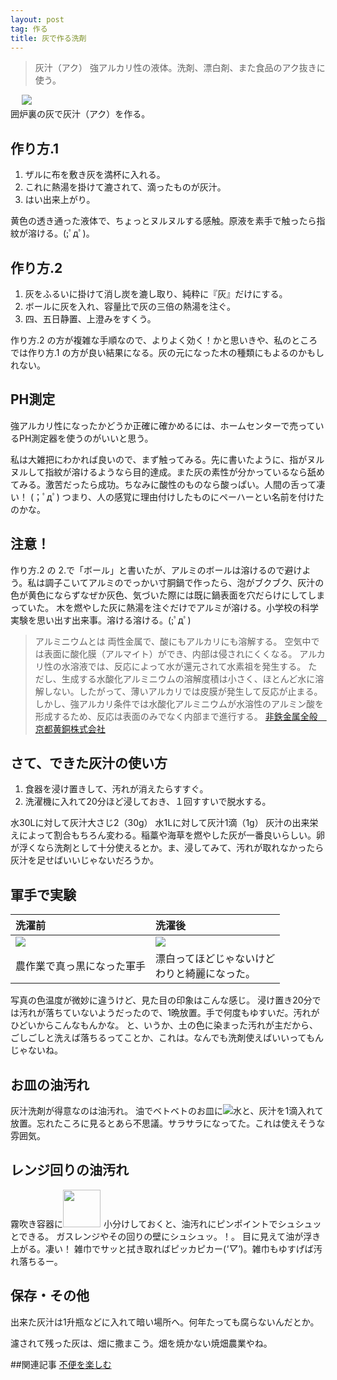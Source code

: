 ```yaml
---
layout: post
tag: 作る
title: 灰で作る洗剤
---
```


> 灰汁（アク）
> 強アルカリ性の液体。洗剤、漂白剤、また食品のアク抜きに使う。

　
![](https://c2.staticflickr.com/6/5114/14064907143_d0d5254946.jpg)  
囲炉裏の灰で灰汁（アク）を作る。

## 作り方.1
1. ザルに布を敷き灰を満杯に入れる。
2. これに熱湯を掛けて漉されて、滴ったものが灰汁。
3. はい出来上がり。

黄色の透き通った液体で、ちょっとヌルヌルする感触。原液を素手で触ったら指紋が溶ける。(;ﾟдﾟ)。

## 作り方.2
1. 灰をふるいに掛けて消し炭を漉し取り、純粋に『灰』だけにする。
2. ボールに灰を入れ、容量比で灰の三倍の熱湯を注ぐ。
3. 四、五日静置、上澄みをすくう。

作り方.2 の方が複雑な手順なので、よりよく効く！かと思いきや、私のところでは作り方.1 の方が良い結果になる。灰の元になった木の種類にもよるのかもしれない。


## PH測定

強アルカリ性になったかどうか正確に確かめるには、ホームセンターで売っているPH測定器を使うのがいいと思う。

私は大雑把にわかれば良いので、まず触ってみる。先に書いたように、指がヌルヌルして指紋が溶けるようなら目的達成。また灰の素性が分かっているなら舐めてみる。激苦だったら成功。ちなみに酸性のものなら酸っぱい。人間の舌って凄い！ (；ﾟдﾟ) つまり、人の感覚に理由付けしたものにペーハーとい名前を付けたのかな。

## 注意！
作り方.2 の 2.で「ボール」と書いたが、アルミのボールは溶けるので避けよう。私は調子こいてアルミのでっかい寸胴鍋で作ったら、泡がブクブク、灰汁の色が黄色にならずなぜか灰色、気づいた際には既に鍋表面を穴だらけにしてしまっていた。
木を燃やした灰に熱湯を注ぐだけでアルミが溶ける。小学校の科学実験を思い出す出来事。溶ける溶ける。(;ﾟдﾟ)
> アルミニウムとは
> 両性金属で、酸にもアルカリにも溶解する。
> 空気中では表面に酸化膜（アルマイト）ができ、内部は侵されにくくなる。
> アルカリ性の水溶液では、反応によって水が還元されて水素祖を発生する。
> ただし、生成する水酸化アルミニウムの溶解度積は小さく、ほとんど水に溶解しない。したがって、薄いアルカリでは皮膜が発生して反応が止まる。
> しかし、強アルカリ条件では水酸化アルミニウムが水溶性のアルミン酸を形成するため、反応は表面のみでなく内部まで進行する。
> [非鉄金属全般　京都黄銅株式会社](http://kyoto-oudou.co.jp/contents2.html)



## さて、できた灰汁の使い方
1. 食器を浸け置きして、汚れが消えたらすすぐ。
2. 洗濯機に入れて20分ほど浸しておき、１回すすいで脱水する。

水30Lに対して灰汁大さじ2（30g）
水1Lに対して灰汁1滴（1g）
灰汁の出来栄えによって割合もちろん変わる。稲藁や海草を燃やした灰が一番良いらしい。卵が浮くなら洗剤として十分使えるとか。ま、浸してみて、汚れが取れなかったら灰汁を足せばいいじゃないだろうか。

## 軍手で実験

洗濯前 | 洗濯後
:----- | :-----
![](https://c1.staticflickr.com/3/2896/14025832576_40d08af778_m.jpg) | ![](https://c2.staticflickr.com/8/7420/13883154047_43303d5bf6_m.jpg)
農作業で真っ黒になった軍手 | 漂白ってほどじゃないけど<br>わりと綺麗になった。

写真の色温度が微妙に違うけど、見た目の印象はこんな感じ。
浸け置き20分では汚れが落ちていないようだったので、1晩放置。手で何度もゆすいだ。汚れがひどいからこんなもんかな。
と、いうか、土の色に染まった汚れが主だから、ごしごしと洗えば落ちるってことか、これは。なんでも洗剤使えばいいってもんじゃないね。

## お皿の油汚れ
灰汁洗剤が得意なのは油汚れ。
油でベトベトのお皿に![](https://c2.staticflickr.com/8/7355/13883524690_ab1a8221de.jpg)水と、灰汁を1滴入れて放置。忘れたころに見るとあら不思議。サラサラになってた。これは使えそうな雰囲気。

## レンジ回りの油汚れ
霧吹き容器に<img width="60px" style="margin-bottom: -15px; margin-right: 5px;" src="https://c1.staticflickr.com/3/2914/14046966536_8e4390016d_t.jpg" alt="">小分けしておくと、油汚れにピンポイントでシュシュッとできる。
ガスレンジやその回りの壁にシュシュッ。！。 目に見えて油が浮き上がる。凄い！
雑巾でサッと拭き取ればピッカピカー(*'▽'*)。雑巾もゆすげば汚れ落ちるー。

## 保存・その他
出来た灰汁は1升瓶などに入れて暗い場所へ。何年たっても腐らないんだとか。

濾されて残った灰は、畑に撒まこう。畑を焼かない焼畑農業やね。


##関連記事
[不便を楽しむ](http://kobapan.com/blog/2010/09/17/fuben.html)
